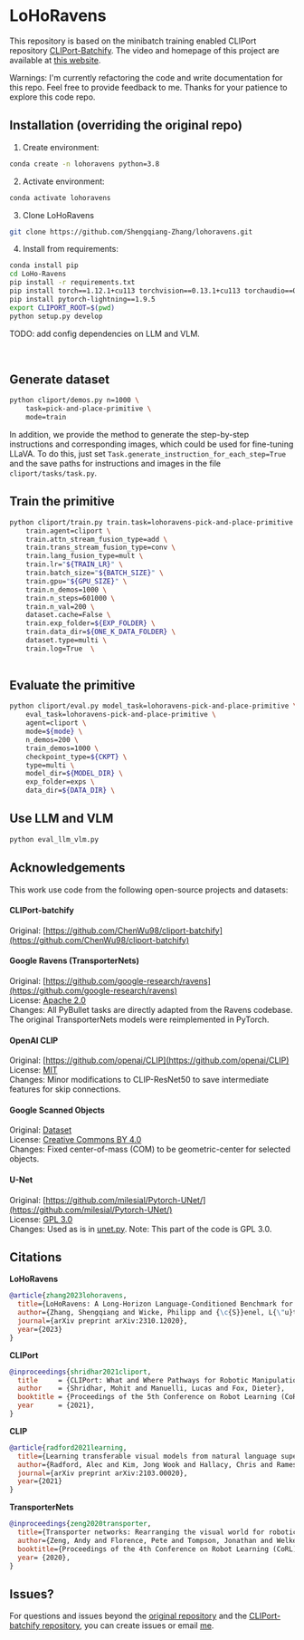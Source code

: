 # LoHoRavens

This repository is based on the minibatch training enabled CLIPort
repository [CLIPort-Batchify](https://github.com/ChenWu98/cliport-batchify).
The video and homepage of this project are available at [this website](https://cisnlp.github.io/lohoravens-webpage/).

Warnings: I'm currently refactoring the code and write documentation for this repo. Feel free to provide feedback to me.
Thanks for your patience to explore this code repo.


## Installation (overriding the original repo)

1. Create environment:

```bash
conda create -n lohoravens python=3.8
```

2. Activate environment:

```bash
conda activate lohoravens
```

3. Clone LoHoRavens

```bash
git clone https://github.com/Shengqiang-Zhang/lohoravens.git
```

4. Install from requirements:

```bash
conda install pip
cd LoHo-Ravens
pip install -r requirements.txt
pip install torch==1.12.1+cu113 torchvision==0.13.1+cu113 torchaudio==0.12.1 --extra-index-url https://download.pytorch.org/whl/cu113
pip install pytorch-lightning==1.9.5
export CLIPORT_ROOT=$(pwd)
python setup.py develop
```

TODO: add config dependencies on LLM and VLM.

<br>

## Generate dataset

```bash
python cliport/demos.py n=1000 \
    task=pick-and-place-primitive \
    mode=train
```

In addition, we provide the method to generate the step-by-step instructions and corresponding images,
which could be used for fine-tuning LLaVA.
To do this, just set `Task.generate_instruction_for_each_step=True` and the save paths for instructions and images
in the file `cliport/tasks/task.py`.

## Train the primitive

```bash
python cliport/train.py train.task=lohoravens-pick-and-place-primitive \
    train.agent=cliport \
    train.attn_stream_fusion_type=add \
    train.trans_stream_fusion_type=conv \
    train.lang_fusion_type=mult \
    train.lr="${TRAIN_LR}" \
    train.batch_size="${BATCH_SIZE}" \
    train.gpu="${GPU_SIZE}" \
    train.n_demos=1000 \
    train.n_steps=601000 \
    train.n_val=200 \
    dataset.cache=False \
    train.exp_folder=${EXP_FOLDER} \
    train.data_dir=${ONE_K_DATA_FOLDER} \
    dataset.type=multi \
    train.log=True  \
    
```

## Evaluate the primitive

```bash
python cliport/eval.py model_task=lohoravens-pick-and-place-primitive \
    eval_task=lohoravens-pick-and-place-primitive \
    agent=cliport \
    mode=${mode} \
    n_demos=200 \
    train_demos=1000 \
    checkpoint_type=${CKPT} \
    type=multi \
    model_dir=${MODEL_DIR} \
    exp_folder=exps \
    data_dir=${DATA_DIR} \

```

## Use LLM and VLM

```bash
python eval_llm_vlm.py
```

## Acknowledgements

This work use code from the following open-source projects and datasets:

#### CLIPort-batchify

Original: [https://github.com/ChenWu98/cliport-batchify](https://github.com/ChenWu98/cliport-batchify)

#### Google Ravens (TransporterNets)

Original:  [https://github.com/google-research/ravens](https://github.com/google-research/ravens)  
License: [Apache 2.0](https://github.com/google-research/ravens/blob/master/LICENSE)    
Changes: All PyBullet tasks are directly adapted from the Ravens codebase. The original TransporterNets models were
reimplemented in PyTorch.

#### OpenAI CLIP

Original: [https://github.com/openai/CLIP](https://github.com/openai/CLIP)  
License: [MIT](https://github.com/openai/CLIP/blob/main/LICENSE)  
Changes: Minor modifications to CLIP-ResNet50 to save intermediate features for skip connections.

#### Google Scanned Objects

Original: [Dataset](https://app.ignitionrobotics.org/GoogleResearch/fuel/collections/Google%20Scanned%20Objects)  
License: [Creative Commons BY 4.0](https://creativecommons.org/licenses/by/4.0/)  
Changes: Fixed center-of-mass (COM) to be geometric-center for selected objects.

#### U-Net

Original: [https://github.com/milesial/Pytorch-UNet/](https://github.com/milesial/Pytorch-UNet/)  
License: [GPL 3.0](https://github.com/milesial/Pytorch-UNet/)  
Changes: Used as is in [unet.py](cliport/models/core/unet.py). Note: This part of the code is GPL 3.0.

## Citations

**LoHoRavens**

```bibtex
@article{zhang2023lohoravens,
  title={LoHoRavens: A Long-Horizon Language-Conditioned Benchmark for Robotic Tabletop Manipulation},
  author={Zhang, Shengqiang and Wicke, Philipp and {\c{S}}enel, L{\"u}tfi Kerem and Figueredo, Luis and Naceri, Abdeldjallil and Haddadin, Sami and Plank, Barbara and Sch{\"u}tze, Hinrich},
  journal={arXiv preprint arXiv:2310.12020},
  year={2023}
}
```

**CLIPort**

```bibtex
@inproceedings{shridhar2021cliport,
  title     = {CLIPort: What and Where Pathways for Robotic Manipulation},
  author    = {Shridhar, Mohit and Manuelli, Lucas and Fox, Dieter},
  booktitle = {Proceedings of the 5th Conference on Robot Learning (CoRL)},
  year      = {2021},
}
```

**CLIP**

```bibtex
@article{radford2021learning,
  title={Learning transferable visual models from natural language supervision},
  author={Radford, Alec and Kim, Jong Wook and Hallacy, Chris and Ramesh, Aditya and Goh, Gabriel and Agarwal, Sandhini and Sastry, Girish and Askell, Amanda and Mishkin, Pamela and Clark, Jack and others},
  journal={arXiv preprint arXiv:2103.00020},
  year={2021}
}
```

**TransporterNets**

```bibtex
@inproceedings{zeng2020transporter,
  title={Transporter networks: Rearranging the visual world for robotic manipulation},
  author={Zeng, Andy and Florence, Pete and Tompson, Jonathan and Welker, Stefan and Chien, Jonathan and Attarian, Maria and Armstrong, Travis and Krasin, Ivan and Duong, Dan and Sindhwani, Vikas and others},
  booktitle={Proceedings of the 4th Conference on Robot Learning (CoRL)},
  year= {2020},
}
```

## Issues?

For questions and issues beyond the [original repository](https://github.com/cliport/cliport) and
the [CLIPort-batchify repository](https://github.com/ChenWu98/cliport-batchify), you can create
issues or email [me](https://github.com/Shengqiang-Zhang).
